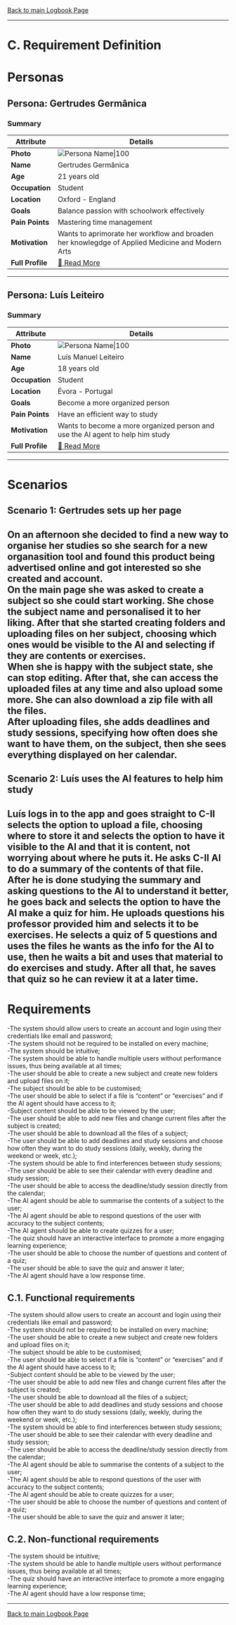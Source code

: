 [Back to main Logbook Page](../hci_logbook.md)

---
# C. Requirement Definition

# Personas

## Persona: Gertrudes Germânica
### Summary 
| Attribute        | Details                                        |
| ---------------- | -----------------------------------------------|
| **Photo**        | ![Persona Name\|100](personas/gertrudes_germanica.jpeg)   |
| **Name**         | Gertrudes Germânica                            |
| **Age**          | 21 years old                                   |
| **Occupation**   | Student                                        |
| **Location**     | Oxford - England                            |
| **Goals**        | Balance passion with schoolwork effectively    |
| **Pain Points**  | Mastering time management                      |
| **Motivation**   | Wants to aprimorate her workflow and broaden her knowlegdge of Applied Medicine and Modern Arts |
| **Full Profile** | [📄 Read More](personas/gertrudes_germanica.md)  |

---
## Persona: Luís Leiteiro
### Summary 
| Attribute        | Details                                       |
| ---------------- | --------------------------------------------- |
| **Photo**        | ![Persona Name\|100](personas/luis_leiteiro.jpeg)       |
| **Name**         | Luís Manuel Leiteiro                          |
| **Age**          | 18 years old                                  |
| **Occupation**   | Student                                       |
| **Location**     | Évora - Portugal                              |
| **Goals**        | Become a more organized person                |
| **Pain Points**  | Have an efficient way to study                |
| **Motivation**   | Wants to become a more organized person and use the AI agent to help him study |
| **Full Profile** | [📄 Read More](personas/luis_leiteiro.md) |

---





# Scenarios


## Scenario 1: Gertrudes sets up her page

On an afternoon she decided to find a new way to organise her studies so she search for a new organasition tool and found this product being advertised online and got interested so she **created and account**.  
On the main page she was asked to **create a subject** so she could start working. She chose the **subject name** and personalised it to her liking. After that she started **creating folders** and **uploading files** on her subject, choosing which ones would be **visible to the AI** and selecting if they are **contents or exercises**.  
When she is happy with the subject state, she can stop editing. After that, she can access the uploaded files at any time and also upload some more. She can also **download a zip file** with all the files.  
After uploading files, she **adds deadlines** and **study sessions**, specifying how often does she want to have them, on the subject, then she sees **everything displayed on her calendar**.  
---

## Scenario 2: Luís uses the AI features to help him study
Luís logs in to the app and goes straight to C-II selects the option to **upload a file**, choosing where to store it and selects the option to have **it visible to the AI** and that it is **content**, not worrying about where he puts it. He asks C-II AI to **do a summary** of the contents of that file.  
After he is done studying the summary and asking **questions to the AI** to understand it better, he goes back and selects the option to have the AI **make a quiz** for him. He uploads questions his professor provided him and selects it to be exercises. He **selects a quiz of 5 questions** and uses the files he wants as the info for the AI to use, then he waits a bit and uses that material to do exercises and study. After all that, he **saves that quiz** so he can review it at a later time.
---

# Requirements

-The system should allow users to create an account and login using their credentials like email and password;  
-The system should not be required to be installed on every machine;  
-The system should be intuitive;  
-The system should be able to handle multiple users without performance issues, thus being available at all times;  
-The user should be able to create a new subject and create new folders and upload files on it;  
-The subject should be able to be customised;  
-The user should be able to select if a file is “content” or “exercises” and if the AI agent should have access to it;  
-Subject content should be able to be viewed by the user;  
-The user should be able to add new files and change current files after the subject is created;  
-The user should be able to download all the files of a subject;  
-The user should be able to add deadlines and study sessions and choose how often they want to do study sessions (daily, weekly, during the weekend or week, etc.);  
-The system should be able to find interferences between study sessions;  
-The user should be able to see their calendar with every deadline and study session;  
-The user should be able to access the deadline/study session directly from the calendar;  
-The AI agent should be able to summarise the contents of a subject to the user;  
-The AI agent should be able to respond questions of the user with accuracy to the subject contents;  
-The AI agent should be able to create quizzes for a user;  
-The quiz should have an interactive interface to promote a more engaging learning experience;  
-The user should be able to choose the number of questions and content of a quiz;  
-The user should be able to save the quiz and answer it later;  
-The AI agent should have a low response time.  

## C.1. Functional requirements
-The system should allow users to create an account and login using their credentials like email and password;  
-The system should not be required to be installed on every machine;  
-The user should be able to create a new subject and create new folders and upload files on it;  
-The subject should be able to be customised;  
-The user should be able to select if a file is “content” or “exercises” and if the AI agent should have access to it;  
-Subject content should be able to be viewed by the user;  
-The user should be able to add new files and change current files after the subject is created;  
-The user should be able to download all the files of a subject;  
-The user should be able to add deadlines and study sessions and choose how often they want to do study sessions (daily, weekly, during the weekend or week, etc.);  
-The system should be able to find interferences between study sessions;  
-The user should be able to see their calendar with every deadline and study session;  
-The user should be able to access the deadline/study session directly from the calendar;  
-The AI agent should be able to summarise the contents of a subject to the user;  
-The AI agent should be able to respond questions of the user with accuracy to the subject contents;  
-The AI agent should be able to create quizzes for a user;  
-The user should be able to choose the number of questions and content of a quiz;   
-The user should be able to save the quiz and answer it later;  

## C.2. Non-functional requirements
-The system should be intuitive;  
-The system should be able to handle multiple users without performance issues, thus being available at all times;  
-The quiz should have an interactive interface to promote a more engaging learning experience;  
-The AI agent should have a low response time;  

---
[Back to main Logbook Page](hci_logbook.md)